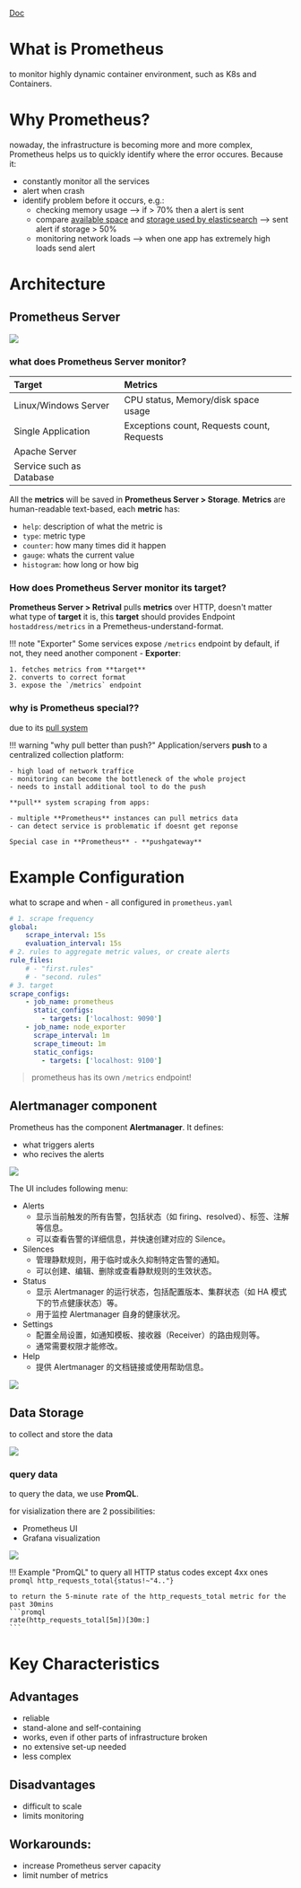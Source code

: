 [Doc](https://www.youtube.com/watch?v=h4Sl21AKiDg&t=141s&ab_channel=TechWorldwithNana)

# What is Prometheus
to monitor highly dynamic container environment, such as K8s and Containers.

# Why Prometheus?
nowaday, the infrastructure is becoming more and more complex, Prometheus helps us to quickly identify where the error occures. Because it:

- constantly monitor all the services
- alert when crash
- identify problem before it occurs, e.g.:
    - checking memory usage --> if > 70% then a alert is sent
    - compare <u>available space</u> and <u>storage used by elasticsearch</u> --> sent alert if storage > 50%
    - monitoring network loads --> when one app has extremely high loads send alert

# Architecture
## Prometheus Server
<img src="./imgs/prometheus_server.png" />

### what does **Prometheus Server** monitor?
|Target|Metrics|
|:-|:-|
|Linux/Windows Server|CPU status, Memory/disk space usage|
|Single Application|Exceptions count, Requests count, Requests|
|Apache Server||
|Service such as Database||

All the **metrics** will be saved in **Prometheus Server > Storage**. **Metrics** are human-readable text-based, each **metric** has:

- `help`: description of what the metric is
- `type`: metric type
- `counter`: how many times did it happen
- `gauge`: whats the current value
- `histogram`: how long or how big

### How does **Prometheus Server** monitor its **target**?
**Prometheus Server > Retrival** pulls **metrics** over HTTP, doesn't matter what type of **target** it is, this **target** should provides Endpoint `hostaddress/metrics` in a Premetheus-understand-format.

!!! note "Exporter"
    Some services expose `/metrics` endpoint by default, if not, they need another component - **Exporter**:

    1. fetches metrics from **target**
    2. converts to correct format
    3. expose the `/metrics` endpoint

### why is **Prometheus** special??
due to its <u>pull system</u>

!!! warning "why pull better than push?"
    Application/servers **push** to a centralized collection platform:

    - high load of network traffice
    - monitoring can become the bottleneck of the whole project
    - needs to install additional tool to do the push

    **pull** system scraping from apps:

    - multiple **Prometheus** instances can pull metrics data
    - can detect service is problematic if doesnt get reponse

    Special case in **Prometheus** - **pushgateway**

# Example Configuration
what to scrape and when - all configured in `prometheus.yaml`

```yaml
# 1. scrape frequency
global:    
    scrape_interval: 15s
    evaluation_interval: 15s
# 2. rules to aggregate metric values, or create alerts
rule_files: 
    # - "first.rules"
    # - "second. rules"
# 3. target
scrape_configs:
    - job_name: prometheus 
      static_configs:
        - targets: ['localhost: 9090']
    - job_name: node_exporter 
      scrape_interval: 1m
      scrape_timeout: 1m
      static_configs:
        - targets: ['localhost: 9100']
```

> prometheus has its own `/metrics` endpoint!

## Alertmanager component
Prometheus has the component **Alertmanager**. It defines:
- what triggers alerts
- who recives the alerts

<img src="./imgs/alert_manager.png" />


The UI includes following menu:

- Alerts
    - 显示当前触发的所有告警，包括状态（如 firing、resolved）、标签、注解等信息。
    - 可以查看告警的详细信息，并快速创建对应的 Silence。
- Silences
    - 管理静默规则，用于临时或永久抑制特定告警的通知。
    - 可以创建、编辑、删除或查看静默规则的生效状态。
- Status
    - 显示 Alertmanager 的运行状态，包括配置版本、集群状态（如 HA 模式下的节点健康状态）等。
    - 用于监控 Alertmanager 自身的健康状况。
- Settings
    - 配置全局设置，如通知模板、接收器（Receiver）的路由规则等。
    - 通常需要权限才能修改。
- Help
    - 提供 Alertmanager 的文档链接或使用帮助信息。

<img src="./imgs/alert_manager_ui.png" />

## Data Storage
to collect and store the data

<img src="./imgs/data_storage.png" />

### query data
to query the data, we use **PromQL**.

for visialization there are 2 possibilities:

- Prometheus UI
- Grafana visualization

<img src="./imgs/query_data.png" />

!!! Example "PromQL"
    to query all HTTP status codes except 4xx ones
    ```promql
    http_requests_total{status!~"4.."}
    ```
    
    to return the 5-minute rate of the http_requests_total metric for the past 30mins
    ```promql
    rate(http_requests_total[5m])[30m:]
    ```

# Key Characteristics

## Advantages
- reliable
- stand-alone and self-containing
-  works, even if other parts of infrastructure broken
- no extensive set-up needed
- less complex

## Disadvantages
- difficult to scale
- limits monitoring

## Workarounds:
- increase Prometheus server capacity
- limit number of metrics